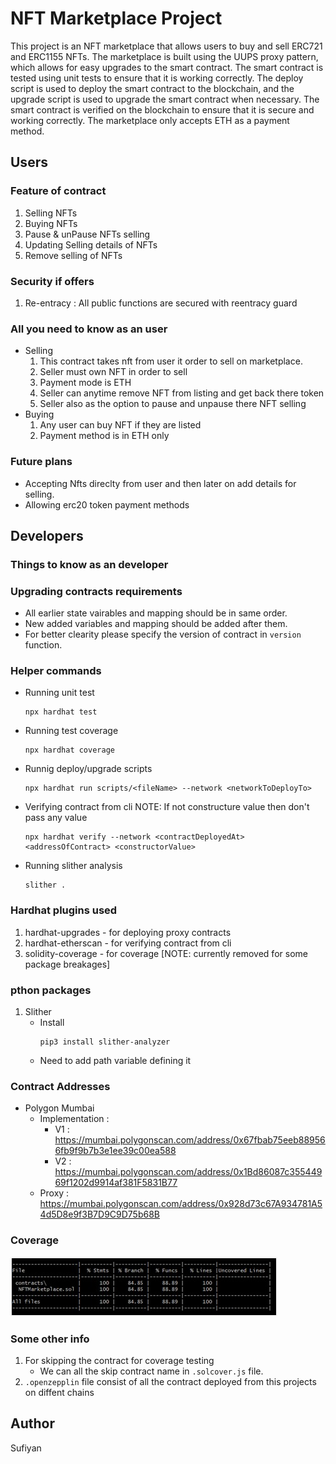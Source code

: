 # NFT Marketplace Project
This project is an NFT marketplace that allows users to buy and sell ERC721 and ERC1155 NFTs. The marketplace is built using the UUPS proxy pattern, which allows for easy upgrades to the smart contract. The smart contract is tested using unit tests to ensure that it is working correctly. The deploy script is used to deploy the smart contract to the blockchain, and the upgrade script is used to upgrade the smart contract when necessary. The smart contract is verified on the blockchain to ensure that it is secure and working correctly. The marketplace only accepts ETH as a payment method.

## Users
### Feature of contract
1. Selling NFTs 
2. Buying NFTs
3. Pause & unPause NFTs selling
4. Updating Selling details of NFTs
5. Remove selling of NFTs

### Security if offers
1. Re-entracy : All public functions are secured with reentracy guard

### All you need to know as an user
- Selling
    1. This contract takes nft from user it order to sell on marketplace.
    2. Seller must own NFT in order to sell
    3. Payment mode is ETH
    4. Seller can anytime remove NFT from listing and get back there token
    5. Seller also as the option to pause and unpause there NFT selling
- Buying
    1. Any user can buy NFT if they are listed 
    2. Payment method is in ETH only

### Future plans
- Accepting Nfts direclty from user and then later on add details for selling.
- Allowing erc20 token payment methods 

## Developers
### Things to know as an developer 

### Upgrading contracts requirements 
- All earlier state vairables and mapping should be in same order.
- New added variables and mapping should be added after them.
- For better clearity please specify the version of contract in `version` function.

### Helper commands 
- Running unit test 
    ```
    npx hardhat test
    ```
- Running test coverage
    ```
    npx hardhat coverage
    ```    
- Runnig deploy/upgrade scripts
    ```
    npx hardhat run scripts/<fileName> --network <networkToDeployTo>
    ```
- Verifying contract from cli
    NOTE: If not constructure value then don't pass any value 
    ```
    npx hardhat verify --network <contractDeployedAt> <addressOfContract> <constructorValue>
    ```   
- Running slither analysis
    ```
    slither .
    ```

### Hardhat plugins used 
1. hardhat-upgrades - for deploying proxy contracts
2. hardhat-etherscan - for verifying contract from cli
3. solidity-coverage - for coverage [NOTE: currently removed for some package breakages]

### pthon packages
1. Slither
    - Install 
        ```
        pip3 install slither-analyzer
        ```
    - Need to add path variable defining it    

### Contract Addresses
- Polygon Mumbai
    - Implementation :
        - V1 : https://mumbai.polygonscan.com/address/0x67fbab75eeb889566fb9f9b7b3e1ee39c00ea588
        - V2 : https://mumbai.polygonscan.com/address/0x1Bd86087c35544969f1202d9914af381F5831B77
    - Proxy : https://mumbai.polygonscan.com/address/0x928d73c67A934781A54d5D8e9f3B7D9C9D75b68B

### Coverage 
![Test Coverage](readmeImages/coverage2.jpeg "test Coverage")

### Some other info
1. For skipping the contract for coverage testing
    - We can all the skip contract name in `.solcover.js` file.
2. `.openzepplin` file consist of all the contract deployed from this projects on diffent chains

## Author
Sufiyan
